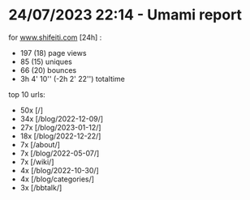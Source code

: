 # 24/07/2023 22:14 - Umami report
for www.shifeiti.com [24h] :

 - 197 (18) page views
 - 85 (15) uniques
 - 66 (20) bounces
 - 3h 4' 10'' (-2h 2' 22'') totaltime


top 10 urls:
 - 50x [/]
 - 34x [/blog/2022-12-09/]
 - 27x [/blog/2023-01-12/]
 - 18x [/blog/2022-12-22/]
 - 7x [/about/]
 - 7x [/blog/2022-05-07/]
 - 7x [/wiki/]
 - 4x [/blog/2022-10-30/]
 - 4x [/blog/categories/]
 - 3x [/bbtalk/]


